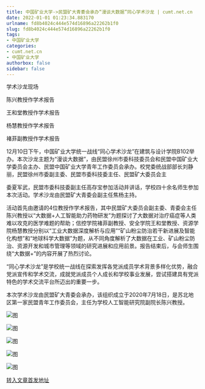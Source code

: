 ```yaml
---
title: 中国矿业大学->民盟矿大青委会承办“漫谈大数据”同心学术沙龙 | cumt.net.cn
date: 2022-01-01 01:23:34.883170
urlname: fd8b4024c444e574d16896a22262b1f0
slug: fd8b4024c444e574d16896a22262b1f0
tags: 
- 中国矿业大学
categories:
- cumt.net.cn
- 中国矿业大学
authorbox: false
sidebar: false
---
```

  

学术沙龙现场

陈兴教授作学术报告

王和堂教授作学术报告

杨慧教授作学术报告

褚菲副教授作学术报告

12月10日下午，中国矿业大学统一战线“同心学术沙龙”在建筑与设计学院B102举办。本次沙龙主题为“漫谈大数据”，由民盟徐州市委科技委员会和民盟中国矿业大学委员会主办、民盟中国矿业大学青年工作委员会承办。校党委统战部部长刘静丽，民盟徐州市委副主委、民盟市委科技委主任、民盟矿大委员会主
<!--more-->
委夏军武，民盟市委科技委副主任高存宝参加活动并讲话，学校四十余名师生参加本次活动。学术沙龙由民盟矿大青委会副主任焦杨主持。

活动首先由邀请的4位教授作学术报告，其中民盟矿大委员会副主委、青委会主任陈兴教授以“大数据+人工智能助力药物研发”为题探讨了大数据对治疗癌症等人类难以攻克的医学难题的帮助；信控学院褚菲副教授、安全学院王和堂教授、资源学院杨慧教授分别以“工业大数据深度解析与应用”“矿山粉尘防治若干新进展及智能化构想”和“地球科学大数据”为题，从不同角度解析了大数据在工业、矿山粉尘防治、资源开发和城市管理等领域的研究进展和应用前景。报告结束后，与会师生围绕“大数据+”的内容开展了热烈讨论。

“同心学术沙龙”是学校统一战线在探索发挥各党派成员学术背景多样化优势，融合党派宣传和学术交流，成就党派成员个人成长和学校事业发展，尝试搭建具有党派特色的学术交流平台所迈出的重要一步。

本次学术沙龙由民盟矿大青委会承办，该组织成立于2020年7月18日，是苏北地区第一家民盟青年工作委员会，主任为学校人工智能研究院副院长陈兴教授。

![图](http://xwzx.cumt.edu.cn/_upload/article/images/a9/61/fcd16d5944c290075615cdd6be78/867f8c11-154c-4874-9dde-dd885e33c52b.jpg)

![图](http://xwzx.cumt.edu.cn/_upload/article/images/a9/61/fcd16d5944c290075615cdd6be78/0f1c543a-98b1-454e-8d57-4d63ec4fee25.jpg)

![图](http://xwzx.cumt.edu.cn/_upload/article/images/a9/61/fcd16d5944c290075615cdd6be78/f8b058c6-4de0-4d18-b2cc-555d9eb4cd01.jpg)

![图](http://xwzx.cumt.edu.cn/_upload/article/images/a9/61/fcd16d5944c290075615cdd6be78/f14c5189-886f-4181-8f95-7778905c3ea7.jpg)

![图](http://xwzx.cumt.edu.cn/_upload/article/images/a9/61/fcd16d5944c290075615cdd6be78/f0218620-34d2-44c5-be2b-be43e4261596.jpg)

[转入文章首发地址](http://xwzx.cumt.edu.cn/5e/7a/c523a614010/page.htm)